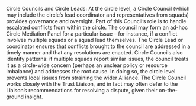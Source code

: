 Circle Councils and Circle Leads: At the circle level, a Circle Council (which may include the circle’s lead coordinator and representatives from squads) provides governance and oversight. Part of this Council’s role is to handle escalated conflicts from within the circle. The council may form an ad-hoc Circle Mediation Panel for a particular issue – for instance, if a conflict involves multiple squads or a squad lead themselves. The Circle Lead or coordinator ensures that conflicts brought to the council are addressed in a timely manner and that any resolutions are enacted. Circle Councils also identify patterns: if multiple squads report similar issues, the council treats it as a circle-wide concern (perhaps an unclear policy or resource imbalance) and addresses the root cause. In doing so, the circle level prevents local issues from straining the wider Alliance. The Circle Council works closely with the Trust Liaison, and in fact may often defer to the Liaison’s recommendations for resolving a dispute, given their on-the-ground insight.
